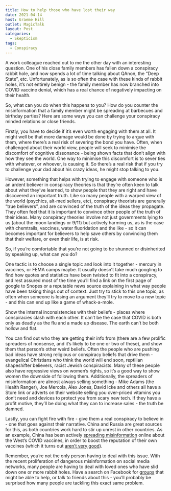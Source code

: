 ```yaml
---
title: How to help those who have lost their way
date: 2021-04-14
host: Graeme Hill
outlet: MagicTalk
layout: Post
categories:
  - Skepticism
tags:
  - Conspiracy
---
```


A work colleague reached out to me the other day with an interesting question. One of his close family members has fallen down a conspiracy rabbit hole, and now spends a lot of time talking about QAnon, the “Deep State”, etc. Unfortunately, as is so often the case with these kinds of rabbit holes, it’s not entirely benign - the family member has now branched into COVID vaccine denial, which has a real chance of negatively impacting on their health.

<!-- more -->

So, what can you do when this happens to you? How do you counter the misinformation that a family member might be spreading at barbecues and birthday parties? Here are some ways you can challenge your conspiracy minded relations or close friends.

Firstly, you have to decide if it’s even worth engaging with them at all. It might well be that more damage would be done by trying to argue with them, where there’s a real risk of severing the bond you have. Often, when challenged about their world view, people will seek to minimise the discomfort of cognitive dissonance - being shown facts that don’t align with how they see the world. One way to minimise this discomfort is to sever ties with whatever, or whoever, is causing it. So there’s a real risk that if you try to challenge your dad about his crazy ideas, he might stop talking to you.

However, something that helps with trying to engage with someone who is an ardent believer in conspiracy theories is that they’re often keen to talk about what they’ve learned, to show people that they are right and have discovered an important truth. Like so many people with a warped view of the world (psychics, alt-med sellers, etc), conspiracy theorists are generally “true believers”, and are convinced of the truth of the ideas they propagate. They often feel that it is important to convince other people of the truth of their ideas. Many conspiracy theories involve not just governments lying to us (about the moon landings or 9/11) but actively harming us, as is the case with chemtrails, vaccines, water fluoridation and the like - so it can becomes important for believers to help save others by convincing them that their welfare, or even their life, is at risk.

So, if you’re comfortable that you’re not going to be shunned or disinherited by speaking up, what can you do?

One tactic is to choose a single topic and look into it together - mercury in vaccines, or FEMA camps maybe. It usually doesn’t take much googling to find how quotes and statistics have been twisted to fit into a conspiracy, and rest assured most of the time you’ll find a link on the first page of google to Snopes or a reputable news source explaining in what way people have been taking things out of context. Just try to stick to this one topic, as often when someone is losing an argument they’ll try to move to a new topic - and this can end up like a game of whack-a-mole.

Show the internal inconsistencies with their beliefs - places where conspiracies clash with each other. It can’t be the case that COVID is both only as deadly as the flu and a made up disease. The earth can’t be both hollow and flat.

You can find out who they are getting their info from (there are a few prolific spreaders of nonsense, and it’s likely to be one or two of these), and show them that person’s other weird beliefs. Often the people who are pushing bad ideas have strong religious or conspiracy beliefs that drive them - evangelical Christians who think the world will end soon, reptilian shapeshifter believers, racist Jewish conspiracists. Many of these people also have regressive views on women’s rights, so it’s a good way to show women the downside of following them. Additionally, the spreaders of misinformation are almost always selling something - Mike Adams (the Health Ranger), Joe Mercola, Alex Jones, David Icke and others all have a Store link or adverts on their website selling you over-priced vitamins you don’t need and devices to protect you from scary new tech. If they have a profit motive, they’ll be doing what they can to increase sales - the truth be damned.

Lastly, you can fight fire with fire - give them a real conspiracy to believe in - one that goes against their narrative. China and Russia are great sources for this, as both countries work hard to stir up unrest in other countries. As an example, China has been actively [spreading misinformation](https://www.bbc.com/news/av/world-asia-china-56513257) online about the West’s COVID vaccines, in order to boost the reputation of their own vaccines (which it turns out [aren’t very good](https://www.bbc.com/news/world-asia-china-56713663)).

Remember, you’re not the only person having to deal with this issue. With the recent proliferation of dangerous misinformation on social media networks, many people are having to deal with loved ones who have slid down one or more rabbit holes. Have a search on Facebook for [groups](https://www.facebook.com/groups/1242338166144939) that might be able to help, or talk to friends about this - you’ll probably be surprised how many people are tackling this exact same problem.

